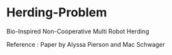 # Herding-Problem
Bio-Inspired Non-Cooperative Multi Robot Herding

Reference : Paper by Alyssa Pierson and Mac Schwager
